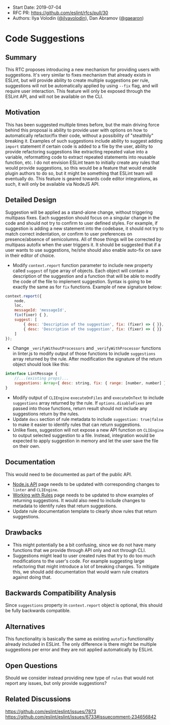 - Start Date: 2019-07-04
- RFC PR: https://github.com/eslint/rfcs/pull/30
- Authors: Ilya Volodin ([@ilyavolodin](https://github.com/ilyavolodin)), Dan Abramov ([@gaearon](https://github.com/gaearon))

# Code Suggestions

## Summary

This RTC proposes introducing a new mechanism for providing users with suggestions. It's very similar to fixes mechanism that already exists in ESLint, but will provide ability to create multiple suggestions per rule, suggestions will not be automatically applied by using `--fix` flag, and will require user interaction. This feature will only be exposed through the ESLint API, and will not be available on the CLI.

## Motivation

This has been suggested multiple times before, but the main driving force behind this proposal is ability to provide user with options on how to automatically refactor/fix their code, without a possibility of "stealthily" breaking it. Examples of such suggestions include ability to suggest adding `import` statement if certain code is added to a file by the user, ability to provide refactoring suggestions like extracting repeated value into a variable, reformatting code to extract repeated statements into reusable function, etc. I do not envision ESLint team to initially create any rules that would provide suggestions, so this would be a feature that would enable plugin authors to do so, but it might be something that ESLint team will eventually do. This feature is geared towards code editor integrations, as such, it will only be available via NodeJS API.

## Detailed Design

Suggestion will be applied as a stand-alone change, without triggering multipass fixes. Each suggestion should focus on a singular change in the code and should not try to confirm to user defined styles. For example, if suggestion is adding a new statement into the codebase, it should not try to match correct indentation, or confirm to user preferences on presence/absence of semicolumns. All of those things will be corrected by multipass autofix when the user triggers it. It should be suggested that if a user wants to use suggestions, he/she should also enable auto-fix on save in their editor of choice.

* Modify `context.report` function parameter to include new property called `suggest` of type array of objects. Each object will contain a description of the suggestion and a function that will be able to modify the code of the file to implement suggestion. Syntax is going to be exactly the same as for `fix` functions. Example of new signature below:
```js
context.report({
    node,
    loc,
    messageId: 'messageId',
    fix(fixer) { },
    suggest: [
        { desc: 'Description of the suggestion', fix: (fixer) => { }},
        { desc: 'Description of the suggestion', fix: (fixer) => { }}
    ]
});
```
* Change `_verifyWithoutProcessors` and `_verifyWithProcessor` functions in linter.js to modify output of those functions to include `suggestions` array returned by the rule. After modification the signature of the return object should look like this:
```js
interface LintMessage {
    //...(existing props)...
    suggestions: Array<{ desc: string, fix: { range: [number, number] } }>
}
```
* Modify output of `CLIEngine` `executeOnFiles` and `executeOnText` to include `suggestions` array returned by the rule. If `options.disableFixes` are passed into those functions, return result should not include any suggestions return by the rules.
* Update `docs` section of rule metadata to include `suggestion: true|false` to make it easier to identify rules that can return suggestions.
* Unlike fixes, suggestion will not expose a new API function on `CLIEngine` to output selected suggestion to a file. Instead, integration would be expected to apply suggestion in memory and let the user save the file on their own.

## Documentation

This would need to be documented as part of the public API.
* [Node.js API](https://eslint.org/docs/developer-guide/nodejs-api) page needs to be updated with corresponding changes to `linter` and `CLIEngine`.
* [Working with Rules](https://eslint.org/docs/developer-guide/working-with-rules) page needs to be updated to show examples of returning suggestions. It would also need to include changes to metadata to identify rules that return suggestions.
* Update rule documentation template to clearly show rules that return suggestions.

## Drawbacks

* This might potentially be a bit confusing, since we do not have many functions that we provide through API only and not through CLI.
* Suggestions might lead to user created rules that try to do too much modifications to the user's code. For example suggesting large refactoring that might introduce a lot of breaking changes. To mitigate this, we should add documentation that would warn rule creators against doing that.

## Backwards Compatibility Analysis

Since `suggestions` property in `context.report` object is optional, this should be fully backwards compatible.

## Alternatives

This functionality is basically the same as existing `autofix` functionality already included in ESLint. The only difference is there might be multiple suggestions per error and they are not applied automatically by ESLint.

## Open Questions

Should we consider instead providing new type of `rules` that would not report any issues, but only provide suggestions?

## Related Discussions

https://github.com/eslint/eslint/issues/7873
https://github.com/eslint/eslint/issues/6733#issuecomment-234656842
